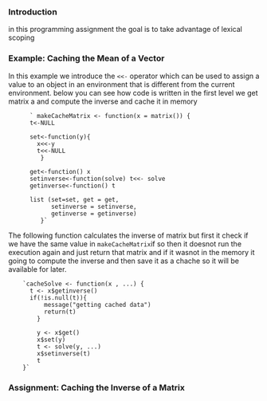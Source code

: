 ### Introduction

in this programming assignment the goal is to take advantage of lexical scoping 

### Example: Caching the Mean of a Vector

In this example we introduce the `<<-` operator which can be used to
assign a value to an object in an environment that is different from the
current environment. 
below you can see how code is written 
in the first level we get matrix a and compute the inverse and cache it in memory


          ` makeCacheMatrix <- function(x = matrix()) {
          t<-NULL   

          set<-function(y){  
            x<<-y  
            t<<-NULL 
             }

          get<-function() x  
          setinverse<-function(solve) t<<- solve  
          getinverse<-function() t 

          list (set=set, get = get,  
                setinverse = setinverse,
                getinverse = getinverse)
             }`

     
     

The following function calculates the inverse of matrix but first it check if we have the same value in `makeCacheMatrix`if so then it doesnot run the execution again
and just return that matrix and if it wasnot in the memory it going to compute the inverse and then save it as a chache so it will be available for later.


        `cacheSolve <- function(x , ...) {
          t <- x$getinverse() 
          if(!is.null(t)){
              message("getting cached data")
              return(t) 
            }

            y <- x$get() 
            x$set(y) 
            t <- solve(y, ...) 
            x$setinverse(t) 
            t 
        }`

### Assignment: Caching the Inverse of a Matrix

